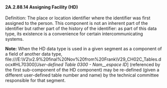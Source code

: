 #### 2A.2.88.14 Assigning Facility (HD)

Definition: The place or location identifier where the identifier was first assigned to the person. This component is not an inherent part of the identifier but rather part of the history of the identifier: as part of this data type, its existence is a convenience for certain intercommunicating systems.

**Note:** When the HD data type is used in a given segment as a component of a field of another data type, file:///E:\V2\v2.9%20final%20Nov%20from%20Frank\V29_CH02C_Tables.docx#HL70300[_User-defined Table 0300 - Nam__espace ID_] (referenced by the first sub-component of the HD component) may be re-defined (given a different user-defined table number and name) by the technical committee responsible for that segment.
